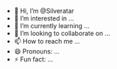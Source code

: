 - 👋 Hi, I’m @Silveratar
- 👀 I’m interested in ...
- 🌱 I’m currently learning ...
- 💞️ I’m looking to collaborate on ...
- 📫 How to reach me ...
- 😄 Pronouns: ...
- ⚡ Fun fact: ...

<!---
Silveratar/Silveratar is a ✨ special ✨ repository because its `README.md` (this file) appears on your GitHub profile.
You can click the Preview link to take a look at your changes.
--->
